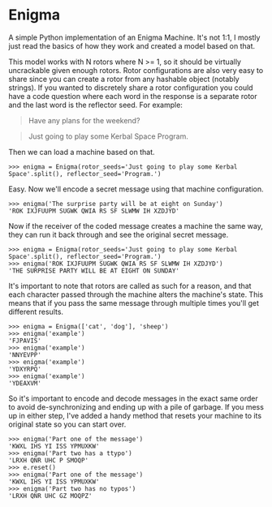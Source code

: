# Enigma

A simple Python implementation of an Enigma Machine. It's not 1:1, I mostly just
read the basics of how they work and created a model based on that.

This model works with N rotors where N >= 1, so it should be virtually
uncrackable given enough rotors. Rotor configurations are also very easy to
share since you can create a rotor from any hashable object (notably strings).
If you wanted to discretely share a rotor configuration you could have a code
question where each word in the response is a separate rotor and the last word
is the reflector seed. For example:

> Have any plans for the weekend?

> Just going to play some Kerbal Space Program.

Then we can load a machine based on that.

``` python3
>>> enigma = Enigma(rotor_seeds='Just going to play some Kerbal Space'.split(), reflector_seed='Program.')
```

Easy. Now we'll encode a secret message using that machine configuration.

``` python3
>>> enigma('The surprise party will be at eight on Sunday')
'ROK IXJFUUPM SUGWK QWIA RS SF SLWMW IH XZDJYD'
```

Now if the receiver of the coded message creates a machine the same way, they
can run it back through and see the original secret message.

``` python3
>>> enigma = Enigma(rotor_seeds='Just going to play some Kerbal Space'.split(), reflector_seed='Program.')
>>> enigma('ROK IXJFUUPM SUGWK QWIA RS SF SLWMW IH XZDJYD')
'THE SURPRISE PARTY WILL BE AT EIGHT ON SUNDAY'
```

It's important to note that rotors are called as such for a reason, and that
each character passed through the machine alters the machine's state. This means
that if you pass the same message through multiple times you'll get different
results.


``` python3
>>> enigma = Enigma(['cat', 'dog'], 'sheep')
>>> enigma('example')
'FJPAVIS'
>>> enigma('example')
'NNYEVPP'
>>> enigma('example')
'YDXYRPQ'
>>> enigma('example')
'YDEAXVM'
```

So it's important to encode and decode messages in the exact same order to avoid
de-synchronizing and ending up with a pile of garbage. If you mess up in either
step, I've added a handy method that resets your machine to its original state
so you can start over.

``` python3
>>> enigma('Part one of the message')
'KWXL IHS YI ISS YPMUXKW'
>>> enigma('Part two has a ttypo')
'LRXH QNR UHC P SMOQP'
>>> e.reset()
>>> enigma('Part one of the message')
'KWXL IHS YI ISS YPMUXKW'
>>> enigma('Part two has no typos')
'LRXH QNR UHC GZ MOQPZ'
```
